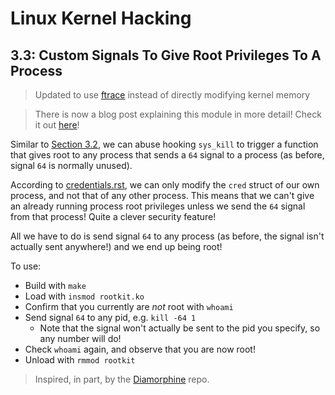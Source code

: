 # Linux Kernel Hacking

## 3.3: Custom Signals To Give Root Privileges To A Process

> Updated to use [ftrace](https://www.kernel.org/doc/html/latest/trace/ftrace.html) instead of directly modifying kernel memory

> There is now a blog post explaining this module in more detail! Check it out [here](https://xcellerator.github.io/posts/linux_rootkits_03/)!

Similar to [Section 3.2](../3.2_kill_signalling/), we can abuse hooking `sys_kill` to trigger a function that gives root to any process that sends a `64` signal to a process (as before, signal `64` is normally unused).

According to [credentials.rst](https://github.com/torvalds/linux/blob/master/Documentation/security/credentials.rst#altering-credentials), we can only modify the `cred` struct of our own process, and not that of any other process. This means that we can't give an already running process root privileges unless we send the `64` signal from that process! Quite a clever security feature!

All we have to do is send signal `64` to any process (as before, the signal isn't actually sent anywhere!) and we end up being root!

To use:
* Build with `make`
* Load with `insmod rootkit.ko`
* Confirm that you currently are *not* root with `whoami`
* Send signal `64` to any pid, e.g. `kill -64 1`
  * Note that the signal won't actually be sent to the pid you specify, so any number will do!
* Check `whoami` again, and observe that you are now root!
* Unload with `rmmod rootkit`

> Inspired, in part, by the [Diamorphine](https://github.com/m0nad/Diamorphine) repo.
